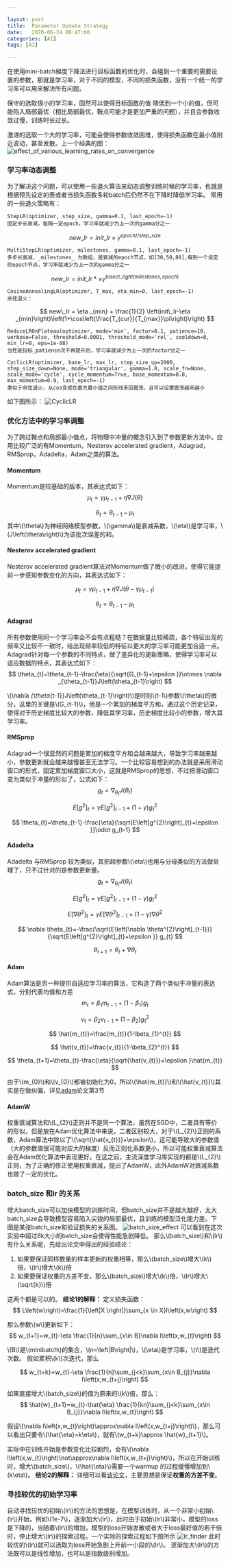```yaml
---

layout: post
title:  Parameter Update Strategy
date:   2020-06-24 00:47:00
categories: [AI]
tags: [AI]

---
```



在使用mini-batch梯度下降法进行目标函数的优化时，会碰到一个重要的需要设置的参数，那就是学习率，对于不同的模型，不同的损失函数，没有一个统一的学习率可以用来解决所有问题。

保守的选取很小的学习率，固然可以使得目标函数的值 降低到一个小的值，但可能陷入局部最优（相比局部最优，鞍点可能才是更加严重的问题），并且会参数收敛过慢，训练时长过长。

激进的选取一个大的学习率，可能会使得参数收敛困难，使得损失函数在最小值附近波动，甚至发散。上一个经典的图：![effect_of_various_learning_rates_on_convergence][1]

### 学习率动态调整
为了解决这个问题，可以使用一些退火算法来动态调整训练时候的学习率，也就是根据预先设定的表或者当损失函数多轮batch后仍然不在下降时降低学习率。
常用的一些退火策略有：

```python3
StepLR(optimizer, step_size, gamma=0.1, last_epoch=-1)
固定步长衰减，每隔一定epoch，学习率就减少为上一次的gamma分之一
```

$$
new\_lr = init\_lr\times \gamma^{epoch//step\_size}
$$

```python3
MultiStepLR(optimizer, milestones, gamma=0.1, last_epoch=-1)
多步长衰减，_milestones_ 为数组，是衰减的epoch节点，如[30,50,80],每到一个设定的epoch节点，学习率就减少为上一次的gamma分之一
```

$$
new\_lr = init\_lr*\times \gamma^{bisect\_right\left(milestones,epoch\right)}
$$

```python3
CosineAnnealingLR(optimizer, T_max, eta_min=0, last_epoch=-1)
余弦退火：
```

$$
new\_lr = \eta _{min} + \frac{1}{2} \left(init\_lr-\eta _{min}\right)\left(1+\cos\left(\frac{T_{cur}}{T_{max}}\pi\right)\right)
$$

```python3
ReduceLROnPlateau(optimizer, mode='min', factor=0.1, patience=10, verbose=False, threshold=0.0001, threshold_mode='rel', cooldown=0, min_lr=0, eps=1e-08)
当性能指标_patience次不再提升后，学习率就减少为上一次的factor分之一
```

```python3
CyclicLR(optimizer, base_lr, max_lr, step_size_up=2000, step_size_down=None, mode='triangular', gamma=1.0, scale_fn=None, scale_mode='cycle', cycle_momentum=True, base_momentum=0.8, max_momentum=0.9, last_epoch=-1)
类似于余弦退火，从cos变成在最大最小值之间折线来回震荡，且可以设置震荡越来越小
```

如下图所示：
![CyclicLR][2]

### 优化方法中的学习率调整
为了跨过鞍点和局部最小值点，将物理中冲量的概念引入到了参数更新方法中。应用比较广泛的有Momentum，Nesterov accelerated gradient，Adagrad，RMSprop，Adadelta，Adam之类的算法。
#### Momentum
Momentum是较基础的版本，其表达式如下：
$$
\mu_{t}=\gamma\mu_{t-1}+\eta \nabla J\left(\theta\right)
$$

$$
\theta_{t}=\theta_{t-1}-\mu_{t}
$$
其中\\(\theta\\)为神经网络模型参数，\\(\gamma\\)是衰减系数，\\(\eta\\)是学习率，\\(J\left(\theta\right)\\)为该批次误差的和。

#### Nesterov accelerated gradient
Nesterov accelerated gradient算法对Momentum做了微小的改进，使得它能提前一步感知参数变化的方向，其表达式如下：

$$
\mu_{t}=\gamma\mu_{t-1}+\eta \nabla J\left(\theta-\gamma\mu_{t-1}\right)
$$

$$
\theta_{t}=\theta_{t-1}-\mu_{t}
$$

#### Adagrad
所有参数使用同一个学习率会不会有点粗糙？在数据量比较稀疏，各个特征出现的频率又比较不一致时，给出现频率较低的特征以更大的学习率可能更加合适一点。Adagrad针对每一个参数的不同特点，做了差异化的更新策略，使得学习率可以适应数据的特点，其表达式如下：
$$
\theta_{t}=\theta_{t-1}-\frac{\eta}{\sqrt{G_{t-1}+\epsilon }}\otimes \nabla _{\theta_{t-1}}J\left(\theta_{t-1}\right)
$$

\\(\nabla _{\theta_{t-1}}J\left(\theta_{t-1}\right)\\)是时刻\\(t-1\\)参数\\(\theta\\)的微分，这里的关键是\\(G_{t-1}\\)，他是一个累加的梯度平方和，通过这个历史记录，使得对于历史梯度比较大的参数，降低其学习率，历史梯度比较小的参数，增大其学习率。

#### RMSprop
Adagrad一个很显然的问题是累加的梯度平方和会越来越大，导致学习率越来越小，参数更新就会越来越慢甚至无法学习。一个比较容易想到的办法就是采用滑动窗口的形式，固定累加梯度窗口大小，这就是RMSprop的思想，不过把滑动窗口变为类似于冲量的形似了，公式如下：
$$
g_{t}=\nabla _{\theta_{t}}J\left(\theta_{t}\right)
$$

$$
E\left[g^{2}\right]_{t}=\gamma E\left[g^{2}\right]_{t-1} + \left(1-\gamma\right)g_{t}^{2}
$$

$$
\theta_{t}=\theta_{t-1}-\frac{\eta}{\sqrt{E\left[g^{2}\right]_{t}+\epsilon }}\odot g_{t-1}
$$

#### Adadelta
Adadelta 与RMSprop 较为类似，其把超参数\\(\eta\\)也用与分母类似的方法做处理了，只不过针对的是参数更新量。
$$
g_{t}=\nabla _{\theta_{t}}J\left(\theta_{t}\right)
$$

$$
E\left[g^{2}\right]_{t}=\gamma E\left[g^{2}\right]_{t-1} + \left(1-\gamma\right)g_{t}^{2}
$$

$$
E\left[\nabla \theta^{2}\right]_{t}=\gamma E\left[\nabla \theta^{2}\right]_{t-1} + \left(1-\gamma\right)\nabla \theta^{2}
$$

$$
\nabla \theta_{t}=-\frac{\sqrt{E\left[\nabla \theta^{2}\right]_{t-1}}}{\sqrt{E\left[g^{2}\right]_{t}+\epsilon }} g_{t}
$$


$$
\theta_{t+1}=\theta_{t}+\nabla \theta_{t}
$$

#### Adam
Adam算法是另一种提供自适应学习率的算法，它构造了两个类似于冲量的表达式，分别代表均值和方差
$$
m_{t}=\beta_{1}m_{t-1}+\left(1-\beta_{1}\right)g_{t}
$$

$$
v_{t}=\beta_{2}v_{t-1}+\left(1-\beta_{2}\right)g_{t}^{2}
$$

$$
\hat{m_{t}}=\frac{m_{t}}{1-\beta_{1}^{t}}
$$

$$
\hat{v_{t}}=\frac{v_{t}}{1-\beta_{2}^{t}}
$$


$$
\theta_{t+1}=\theta_{t}-\frac{\eta}{\sqrt{\hat{v_{t}}}+\epsilon }\hat{m_{t}}
$$

由于\\(m_{0}\\)和\\(v_{0}\\)都被初始化为0，所以\\(\hat{m_{t}}\\)和\\(\hat{v_{t}}\\)其实是在做纠偏，详见[adam][5]论文第3节
#### AdamW
权重衰减算法和\\(L_{2}\\)正则并不是同一个算法，虽然在SGD中，二者具有等价的形似，但是放在Adam优化算法中来说，二者区别较大，对于\\(L_{2}\\)正则的系数，Adam算法中除以了\\(\sqrt{\hat{v_{t}}}+\epsilon\\)，这可能导致大的参数值（大的参数值很可能对应大的梯度）反而正则化系数更小，所以可能权重衰减算法会在Adam优化算法中表现更好。在这之前，主流深度学习库实现的都是\\(L_{2}\\)正则，为了正确的修正使用权重衰减，提出了AdamW，此外AdamW对衰减系数也做了一定的优化。
### batch_size 和lr 的关系
增大batch_size可以加快模型的训练时间，但batch_size并不是越大越好，太大batch_size会导致模型容易陷入尖锐的局部最优，且训练的模型泛化能力差。下图是某张batch_size和验证损失的关系图。
![batch_size_effect][3]
可以看到在这次实验中超过8k大小的batch_size会使得性能急剧降低。
那么\\(batch_size\\)和\\(lr\\)有什么关系呢，先给出论文中得出的经验结论：
1. 如果要保证同样数量的样本更新的权重相等，那么\\(batch\_size\\)增大\\(k\\)倍，\\(lr\\)增大\\(k\\)倍
2. 如果要保证权重的方差不变，那么\\(batch\_size\\)增大\\(k\\)倍，\\(lr\\)增大\\(\sqrt{k}\\)倍

这两个都是可以的。
**结论1的解释：**
定义损失函数：
$$
L\left(w\right)=\frac{1}{\left|X \right|}\sum_{x \in X}l\left(x,w\right)
$$

那么参数\\(w\\)更新如下：
$$
w_{t+1}=w_{t}-\eta \frac{1}{n}\sum_{x\in  B}\nabla l\left(x,w_{t}\right)
$$

\\(B\\)是\\(minibatch\\)的集合，\\(n=\left|B\right|\\)，\\(\eta\\)是学习率，\\(t\\)是迭代次数。
假如累积\\(k\\)次迭代，那么

$$
w_{t+k}=w_{t}-\eta \frac{1}{n}\sum_{j<k}\sum_{x\in  B_{j}}\nabla l\left(x,w_{t+j}\right)
$$

如果直接增大\\(batch\_size\\)的值为原来的\\(k\\)倍，那么：
$$
\hat{w}_{t+1}=w_{t}-\hat{\eta} \frac{1}{kn}\sum_{j<k}\sum_{x\in  B_{j}}\nabla l\left(x,w_{t}\right)
$$

假设\\(\nabla l\left(x,w_{t}\right)\approx\nabla l\left(x,w_{t+j}\right)\\)，那么可以看出只要令\\(\hat{\eta}=k\eta\\)，就有\\(w_{t+k}\approx \hat{w}_{t+1}\\)。

实际中在训练开始是参数变化比较剧烈，会有\\(\nabla l\left(x,w_{t}\right)\not\approx\nabla l\left(x,w_{t+j}\right)\\)，所以在开始训练时，增大\\(batch\_size\\)，\\(\hat{\eta}\\)需要一个warmup
的过程缓慢增加到\\(k\eta\\)。
**结论2的解释：**
详细可以看[该论文](https://arxiv.org/abs/1705.08741)，主要思想是保证**权重的方差不变**。

### 寻找较优的初始学习率
自动寻找较优的初始\\(lr\\)的方法的思想是，在模型训练时，从一个非常小初始\\(lr\\)开始，例如\\(1e-7\\)，逐渐加大\\(lr\\)，此时由于初始\\(lr\\)非常小，模型的loss是下降的，当随着\\(lr\\)的增加，模型的loss开始发散或者大于loss最好值的若干倍时，停止增大\\(lr\\)的探索过程。一个实际的探索过程如下图所示
![lr_finder][3]
此时较优的\\(lr\\)就可以选取为loss开始急剧上升前一小段的\\(lr\\)。
逐渐加大\\(lr\\)的方法既可以是线性增加，也可以是指数级别增加。



[1]: /mark/assets/images/2020-06-10-parameter-update-strategy/effect_of_various_learning_rates_on_convergence.png
[2]: /mark/assets/images/2020-06-10-parameter-update-strategy/cyclical_learning_rates.png
[3]: /mark/assets/images/2020-06-10-parameter-update-strategy/batch_size_effect.png
[4]: /mark/assets/images/2020-06-10-parameter-update-strategy/lr_finder.png
[5]: https://arxiv.org/pdf/1412.6980.pdf


